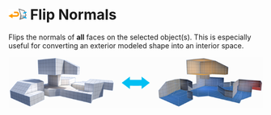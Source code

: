 # ![Flip Normals icon](images/icons/Object_FlipNormals.png) Flip Normals
Flips the normals of **all** faces on the selected object(s). This is especially useful for converting an exterior modeled shape into an interior space.

![Flip Object Normals Example](images/FlipObjectNormals_Example.png)

